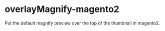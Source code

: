 # overlayMagnify-magento2
Put the default magnify preview over the top of the thumbnail in magento2.

